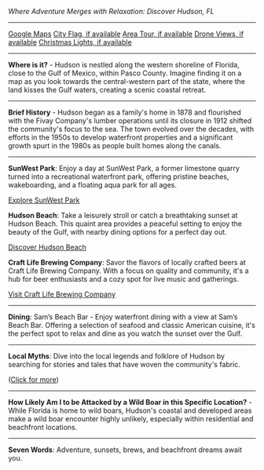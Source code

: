 *Where Adventure Merges with Relaxation: Discover Hudson, FL*

---

[Google Maps](https://www.google.com/maps/place/Hudson,+FL/data=!3m1!1e3)
[City Flag, if available](https://www.google.com/search?tbm=isch&q=Hudson+FL+Flag+Picture)
[Area Tour, if available](https://www.youtube.com/results?search_query=Hudson+FL+4k+tour)
[Drone Views, if available](https://www.youtube.com/results?search_query=Hudson+FL+4k+drone)
[Christmas Lights, if available](https://www.youtube.com/results?search_query=Hudson+FL+christmas+lights)

---

**Where is it?** - Hudson is nestled along the western shoreline of Florida, close to the Gulf of Mexico, within Pasco County. Imagine finding it on a map as you look towards the central-western part of the state, where the land kisses the Gulf waters, creating a scenic coastal retreat.

---

**Brief History** - Hudson began as a family's home in 1878 and flourished with the Fivay Company's lumber operations until its closure in 1912 shifted the community's focus to the sea. The town evolved over the decades, with efforts in the 1950s to develop waterfront properties and a significant growth spurt in the 1980s as people built homes along the canals.

---

**SunWest Park**: Enjoy a day at SunWest Park, a former limestone quarry turned into a recreational waterfront park, offering pristine beaches, wakeboarding, and a floating aqua park for all ages.

[Explore SunWest Park](https://www.youtube.com/results?search_query=Hudson+FL+SunWest+Park)

**Hudson Beach**: Take a leisurely stroll or catch a breathtaking sunset at Hudson Beach. This quaint area provides a peaceful setting to enjoy the beauty of the Gulf, with nearby dining options for a perfect day out.

[Discover Hudson Beach](https://www.youtube.com/results?search_query=Hudson+FL+Hudson+Beach)

**Craft Life Brewing Company**: Savor the flavors of locally crafted beers at Craft Life Brewing Company. With a focus on quality and community, it's a hub for beer enthusiasts and a cozy spot for live music and gatherings.

[Visit Craft Life Brewing Company](https://www.youtube.com/results?search_query=Hudson+FL+Craft+Life+Brewing)

---

**Dining**: Sam’s Beach Bar - Enjoy waterfront dining with a view at Sam’s Beach Bar. Offering a selection of seafood and classic American cuisine, it's the perfect spot to relax and dine as you watch the sunset over the Gulf.

---

**Local Myths**: Dive into the local legends and folklore of Hudson by searching for stories and tales that have woven the community's fabric. 

([Click for more](https://www.google.com/search?q=Hudson+FL+local+myths))

---

**How Likely Am I to be Attacked by a Wild Boar in this Specific Location?** - While Florida is home to wild boars, Hudson's coastal and developed areas make a wild boar encounter highly unlikely, especially within residential and beachfront locations.

---

**Seven Words**: Adventure, sunsets, brews, and beachfront dreams await you.